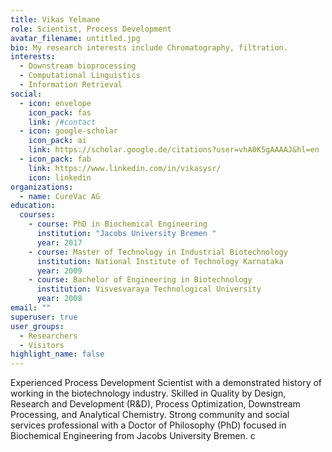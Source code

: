 ```yaml
---
title: Vikas Yelmane
role: Scientist, Process Development
avatar_filename: untitled.jpg
bio: My research interests include Chromatography, filtration.
interests:
  - Downstream bioprocessing
  - Computational Linguistics
  - Information Retrieval
social:
  - icon: envelope
    icon_pack: fas
    link: /#contact
  - icon: google-scholar
    icon_pack: ai
    link: https://scholar.google.de/citations?user=vhA0K5gAAAAJ&hl=en
  - icon_pack: fab
    link: https://www.linkedin.com/in/vikasysr/
    icon: linkedin
organizations:
  - name: CureVac AG
education:
  courses:
    - course: PhD in Biochemical Engineering
      institution: "Jacobs University Bremen "
      year: 2017
    - course: Master of Technology in Industrial Biotechnology
      institution: National Institute of Technology Karnataka
      year: 2009
    - course: Bachelor of Engineering in Biotechnology
      institution: Visvesvaraya Technological University
      year: 2008
email: ""
superuser: true
user_groups:
  - Researchers
  - Visitors
highlight_name: false
---
```

Experienced Process Development Scientist with a demonstrated history of working in the biotechnology industry. Skilled in Quality by Design, Research and Development (R&D), Process Optimization, Downstream Processing, and Analytical Chemistry. Strong community and social services professional with a Doctor of Philosophy (PhD) focused in Biochemical Engineering from Jacobs University Bremen. c
